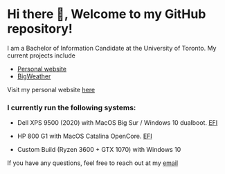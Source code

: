 # Hi there 👋, Welcome to my GitHub repository!

I am a Bachelor of Information Candidate at the University of Toronto. My current projects include

* [Personal website](https://www.github.com/billthan/billthan)  
* [BigWeather](https://www.github.com/billthan/BigWeather)  

Visit my personal website [here](https://www.billthan.ca)

### I currently run the following systems:

* Dell XPS 9500 (2020) with MacOS Big Sur / Windows 10 dualboot. [EFI](https://github.com/billthan/XPS9500-MacOS-BigSur-OC)  

* HP 800 G1 with MacOS Catalina OpenCore. [EFI](https://github.com/billthan/HPG1-800-MacOS-Catalina-OC)

* Custom Build (Ryzen 3600 + GTX 1070) with Windows 10


If you have any questions, feel free to reach out at my [email](mailto:billthan@live.ca)
